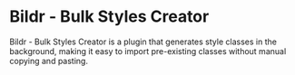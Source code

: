 # Bildr - Bulk Styles Creator

Bildr - Bulk Styles Creator is a plugin that generates style classes in the background, making it easy to import pre-existing classes without manual copying and pasting.
